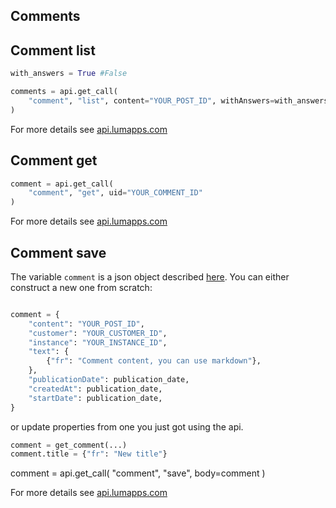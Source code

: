 
## Comments

## Comment list


```python
with_answers = True #False

comments = api.get_call(
    "comment", "list", content="YOUR_POST_ID", withAnswers=with_answers
)
```

For more details see [api.lumapps.com](https://api.lumapps.com/docs/comment/list)

## Comment get

```python
comment = api.get_call(
    "comment", "get", uid="YOUR_COMMENT_ID"
)
```

For more details see [api.lumapps.com](https://api.lumapps.com/docs/comment/get)

## Comment save

The variable `comment` is a json object described [here](https://api.lumapps.com/docs/output/_schemas/comment.html).
You can either construct a new one from scratch:

```python

comment = {
    "content": "YOUR_POST_ID",
    "customer": "YOUR_CUSTOMER_ID",
    "instance": "YOUR_INSTANCE_ID",
    "text": {
        {"fr": "Comment content, you can use markdown"},
    },
    "publicationDate": publication_date,
    "createdAt": publication_date,
    "startDate": publication_date,
}
```

or update properties from one you just got using the api.

```python
comment = get_comment(...)
comment.title = {"fr": "New title"}
```

comment = api.get_call(
    "comment", "save", body=comment
)

For more details see [api.lumapps.com](https://api.lumapps.com/docs/comment/save)
